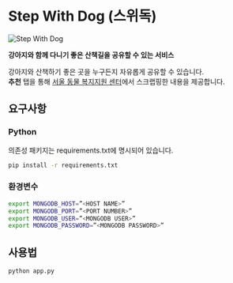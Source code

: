 # Step With Dog (스위독)

![Step With Dog](https://user-images.githubusercontent.com/22683489/164723851-d454fd8e-e4d5-4139-8200-c4a0263a43d6.png)

**강아지와 함께 다니기 좋은 산책길을 공유할 수 있는 서비스**

강아지와 산책하기 좋은 곳을 누구든지 자유롭게 공유할 수 있습니다.<br/>
**추천** 탭을 통해 [서울 동물 복지지원 센터](https://animal.seoul.go.kr/animalplay)에서 스크랩핑한 내용을 제공합니다.

## 요구사항

### Python

의존성 패키지는 requirements.txt에 명시되어 있습니다.

``` bash
pip install -r requirements.txt
```

### 환경변수

``` bash
export MONGODB_HOST=”<HOST NAME>” 
export MONGODB_PORT=”<PORT NUMBER>” 
export MONGODB_USER=”<MONGODB USER>” 
export MONGODB_PASSWORD=”<MONGODB PASSWORD>”
```

## 사용법

``` bash
python app.py
```